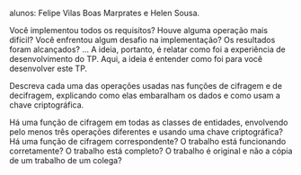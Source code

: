 alunos: Felipe Vilas Boas Marprates e Helen Sousa.

Você implementou todos os requisitos? Houve alguma operação mais difícil? Você enfrentou algum desafio na implementação? Os resultados foram alcançados? ... A ideia, portanto, é relatar como foi a experiência de desenvolvimento do TP. Aqui, a ideia é entender como foi para você desenvolver este TP.

Descreva cada uma das operações usadas nas funções de cifragem e de decifragem, explicando como elas embaralham os dados e como usam a chave criptográfica.



Há uma função de cifragem em todas as classes de entidades, envolvendo pelo menos três operações diferentes e usando uma chave criptográfica?
Há uma função de cifragem correspondente?
O trabalho está funcionando corretamente?
O trabalho está completo?
O trabalho é original e não a cópia de um trabalho de um colega?